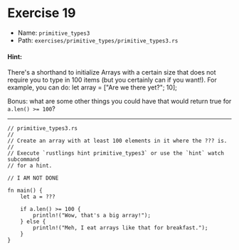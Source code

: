 # Exercise 19

- Name: ```primitive_types3```
- Path: ```exercises/primitive_types/primitive_types3.rs```
#### Hint: 

There's a shorthand to initialize Arrays with a certain size that does not
require you to type in 100 items (but you certainly can if you want!).
For example, you can do:
let array = ["Are we there yet?"; 10];

Bonus: what are some other things you could have that would return true
for `a.len() >= 100`?


---



```rust,editable
// primitive_types3.rs
//
// Create an array with at least 100 elements in it where the ??? is.
//
// Execute `rustlings hint primitive_types3` or use the `hint` watch subcommand
// for a hint.

// I AM NOT DONE

fn main() {
    let a = ???

    if a.len() >= 100 {
        println!("Wow, that's a big array!");
    } else {
        println!("Meh, I eat arrays like that for breakfast.");
    }
}

```
